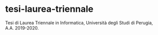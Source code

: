 # tesi-laurea-triennale
Tesi di Laurea Triennale in Informatica, Università degli Studi di Perugia, A.A. 2019-2020.
